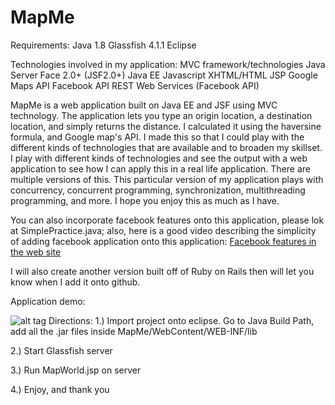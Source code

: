 # MapMe

Requirements: 
Java 1.8
Glassfish 4.1.1
Eclipse

Technologies involved in my application:
MVC framework/technologies
Java Server Face 2.0+ (JSF2.0+)
Java EE
Javascript
XHTML/HTML
JSP
Google Maps API
Facebook API
REST Web Services (Facebook API)



MapMe is a web application built on Java EE and JSF using MVC technology. The application lets you type an origin location, a destination location, and simply returns the distance. I calculated it using the haversine formula, and Google map's API. I made this so that I could play with the different kinds of technologies that are available and to broaden my skillset.
I play with different kinds of technologies and see the output with a web application to see how I can apply this in a real life application. There are multiple versions of this. This particular version of my application plays with concurrency, concurrent programming, synchronization, multithreading programming, and more. I hope you enjoy this as much as I have. 

You can also incorporate facebook features onto this application, please lok at SimplePractice.java; also, here is a good video describing the simplicity of adding facebook application onto this application: [Facebook features in the web site](https://www.youtube.com/watch?v=oxSKLgsSbsU)

I will also create another version built off of Ruby on Rails then will let you know when I add it onto github.

Application demo:

![alt tag](https://github.com/o3dwade/MapMe/blob/master/Demo1.png?raw=true)
Directions:
1.) Import project onto eclipse. Go to Java Build Path, add all the .jar files inside MapMe/WebContent/WEB-INF/lib

2.) Start Glassfish server

3.) Run MapWorld.jsp on server

4.) Enjoy, and thank you
